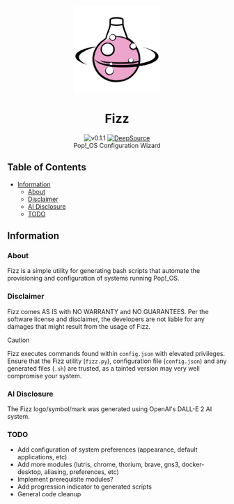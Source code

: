 <p align="center">
    <a><img src="./images/icon.png" width=200 height="200"></a>
    <h1 align="center">Fizz</h1>
    <p align="center">
        <a><img src="https://img.shields.io/badge/version-0.1.1-blue.svg" alt="v0.1.1"></a>
        <a href="https://app.deepsource.com/gh/ax-i-om/fizz/" target="_blank"><img alt="DeepSource" title="DeepSource" src="https://app.deepsource.com/gh/ax-i-om/fizz.svg/?label=active+issues&show_trend=true"/></a><br>
        Pop!_OS Configuration Wizard<br>
    </p>
</p>

## Table of Contents

- [Information](#information)
  - [About](#about)
  - [Disclaimer](#disclaimer)
  - [AI Disclosure](#ai-disclosure)
  - [TODO](#todo)

## Information

### About

Fizz is a simple utility for generating bash scripts that automate the provisioning and configuration of systems running Pop!_OS.

### Disclaimer

Fizz comes AS IS with NO WARRANTY and NO GUARANTEES. Per the software license and disclaimer, the developers are not liable for any damages that might result from the usage of Fizz.

> [!CAUTION] 
> Fizz executes commands found within `config.json` with elevated privileges. Ensure that the Fizz utility (`fizz.py`), configuration file (`config.json`) and any generated files (`.sh`) are trusted, as a tainted version may very well compromise your system. 

### AI Disclosure

The Fizz logo/symbol/mark was generated using OpenAI's DALL-E 2 AI system.

### TODO

+ Add configuration of system preferences (appearance, default applications, etc)
+ Add more modules (lutris, chrome, thorium, brave, gns3, docker-desktop, aliasing, preferences, etc)
+ Implement prerequisite modules?
+ Add progression indicator to generated scripts
+ General code cleanup